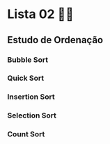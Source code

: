 # Lista 02 👨‍💻

## Estudo de Ordenação 

### Bubble Sort

### Quick Sort

### Insertion Sort

### Selection Sort

### Count Sort

